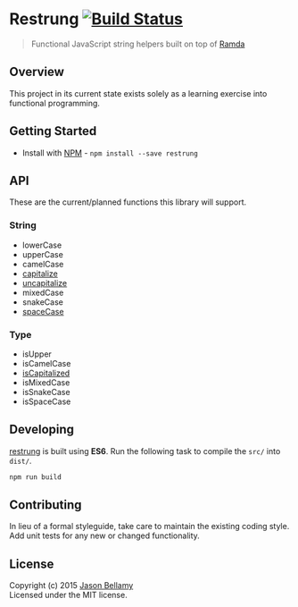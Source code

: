 # Restrung [![Build Status](https://travis-ci.org/restrung/restrung-js.svg)](https://travis-ci.org/restrung/restrung-js)

> Functional JavaScript string helpers built on top of [Ramda](https://github.com/ramda/ramda)


## Overview

This project in its current state exists solely as a learning exercise into functional programming.


## Getting Started

- Install with [NPM](https://www.npmjs.org/) - `npm install --save restrung`

## API

These are the current/planned functions this library will support.

### String

- lowerCase
- upperCase
- camelCase
- [capitalize](src/capitalize.js)
- [uncapitalize](src/uncapitalize.js)
- mixedCase
- snakeCase
- [spaceCase](src/space-case.js)

### Type

- isUpper
- isCamelCase
- [isCapitalized](src/is-capitalized.js)
- isMixedCase
- isSnakeCase
- isSpaceCase

## Developing

[restrung](https://github.com/restrung/restrung-js) is built using **ES6**. Run the following task to compile the `src/` into `dist/`.

```bash
npm run build
```


## Contributing
In lieu of a formal styleguide, take care to maintain the existing coding style. Add unit tests for any new or changed functionality.


## License
Copyright (c) 2015 [Jason Bellamy ](http://jasonbellamy.com)  
Licensed under the MIT license.
